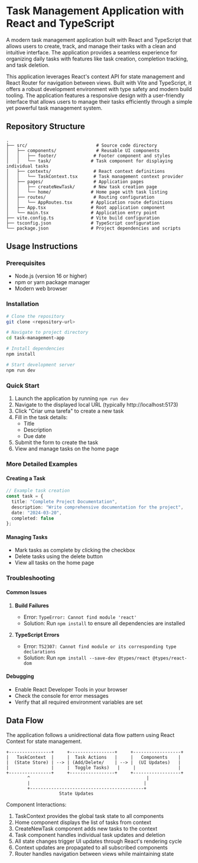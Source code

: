 # Task Management Application with React and TypeScript

A modern task management application built with React and TypeScript that allows users to create, track, and manage their tasks with a clean and intuitive interface. The application provides a seamless experience for organizing daily tasks with features like task creation, completion tracking, and task deletion.

This application leverages React's context API for state management and React Router for navigation between views. Built with Vite and TypeScript, it offers a robust development environment with type safety and modern build tooling. The application features a responsive design with a user-friendly interface that allows users to manage their tasks efficiently through a simple yet powerful task management system.

## Repository Structure
```
.
├── src/                          # Source code directory
│   ├── components/               # Reusable UI components
│   │   ├── footer/              # Footer component and styles
│   │   └── task/               # Task component for displaying individual tasks
│   ├── contexts/                # React context definitions
│   │   └── TaskContext.tsx      # Task management context provider
│   ├── pages/                   # Application pages
│   │   ├── createNewTask/       # New task creation page
│   │   └── home/               # Home page with task listing
│   ├── routes/                  # Routing configuration
│   │   └── AppRoutes.tsx       # Application route definitions
│   ├── App.tsx                 # Root application component
│   └── main.tsx                # Application entry point
├── vite.config.ts              # Vite build configuration
├── tsconfig.json               # TypeScript configuration
└── package.json                # Project dependencies and scripts
```

## Usage Instructions
### Prerequisites
- Node.js (version 16 or higher)
- npm or yarn package manager
- Modern web browser

### Installation
```bash
# Clone the repository
git clone <repository-url>

# Navigate to project directory
cd task-management-app

# Install dependencies
npm install

# Start development server
npm run dev
```

### Quick Start
1. Launch the application by running `npm run dev`
2. Navigate to the displayed local URL (typically http://localhost:5173)
3. Click "Criar uma tarefa" to create a new task
4. Fill in the task details:
   - Title
   - Description
   - Due date
5. Submit the form to create the task
6. View and manage tasks on the home page

### More Detailed Examples
#### Creating a Task
```typescript
// Example task creation
const task = {
  title: "Complete Project Documentation",
  description: "Write comprehensive documentation for the project",
  date: "2024-03-20",
  completed: false
};
```

#### Managing Tasks
- Mark tasks as complete by clicking the checkbox
- Delete tasks using the delete button
- View all tasks on the home page

### Troubleshooting
#### Common Issues
1. **Build Failures**
   - Error: `TypeError: Cannot find module 'react'`
   - Solution: Run `npm install` to ensure all dependencies are installed

2. **TypeScript Errors**
   - Error: `TS2307: Cannot find module or its corresponding type declarations`
   - Solution: Run `npm install --save-dev @types/react @types/react-dom`

#### Debugging
- Enable React Developer Tools in your browser
- Check the console for error messages
- Verify that all required environment variables are set

## Data Flow
The application follows a unidirectional data flow pattern using React Context for state management.

```ascii
+----------------+     +-----------------+     +------------------+
|   TaskContext  |     |  Task Actions   |     |   Components    |
|  (State Store) | --> | (Add/Delete/    | --> |  (UI Updates)   |
|                |     |  Toggle Tasks)   |     |                |
+----------------+     +-----------------+     +------------------+
        ^                                            |
        |                                           |
        +-------------------------------------------+
                    State Updates
```

Component Interactions:
1. TaskContext provides the global task state to all components
2. Home component displays the list of tasks from context
3. CreateNewTask component adds new tasks to the context
4. Task component handles individual task updates and deletion
5. All state changes trigger UI updates through React's rendering cycle
6. Context updates are propagated to all subscribed components
7. Router handles navigation between views while maintaining state